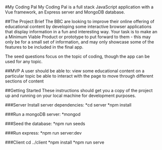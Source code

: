 #My Coding Pal
My Coding Pal is a full stack JavaScript application with a Vue framework, an Express server and MongoDB database.

##The Project Brief
The BBC are looking to improve their online offering of educational content by developing some interactive browser applications that display information in a fun and interesting way. Your task is to make an a Minimum Viable Product or prototype to put forward to them - this may only be for a small set of information, and may only showcase some of the features to be included in the final app.

The seed questions focus on the topic of coding, though the app can be used for any topic.

##MVP
A user should be able to:
view some educational content on a particular topic
be able to interact with the page to move through different sections of content

##Getting Started
These instructions should get you a copy of the project up and running on your local machine for development purposes.

###Server
Install server dependencies:
*cd server
*npm install

###Run a mongoDB server:
*mongod

###Seed the database:
*npm run seeds

###Run express:
*npm run server:dev

###Client
cd ../client
*npm install
*npm run serve
